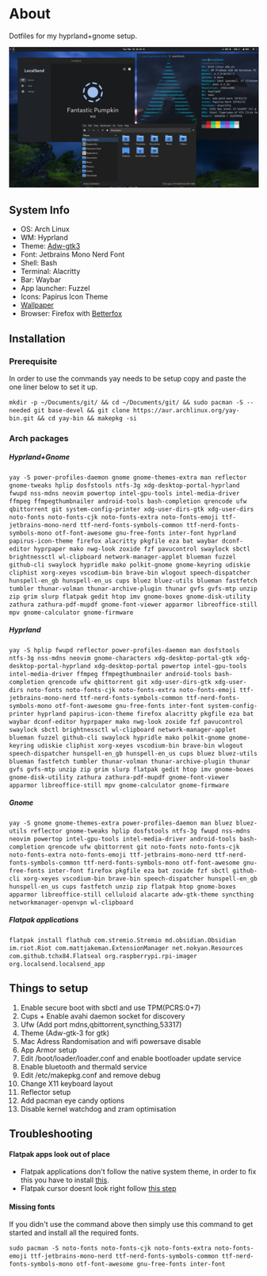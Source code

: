 # About
Dotfiles for my hyprland+gnome setup. 

![Screenshot](screenshot.png)

## System Info

- OS: Arch Linux
- WM: Hyprland
- Theme: [Adw-gtk3](https://github.com/lassekongo83/adw-gtk3)
- Font: Jetbrains Mono Nerd Font
- Shell: Bash
- Terminal: Alacritty
- Bar: Waybar
- App launcher: Fuzzel
- Icons: Papirus Icon Theme
- [Wallpaper](https://raw.githubusercontent.com/M0-7/dotfiles/main/Wallpapers/wallpaper.jpg)
- Browser: Firefox with [Betterfox](https://github.com/yokoffing/BetterFox)

## Installation

### Prerequisite
In order to use the commands yay needs to be setup copy and paste the one liner below to set it up.

```
mkdir -p ~/Documents/git/ && cd ~/Documents/git/ && sudo pacman -S --needed git base-devel && git clone https://aur.archlinux.org/yay-bin.git && cd yay-bin && makepkg -si
```

### Arch packages

##### Hyprland+Gnome
```
yay -S power-profiles-daemon gnome gnome-themes-extra man reflector gnome-tweaks hplip dosfstools ntfs-3g xdg-desktop-portal-hyprland fwupd nss-mdns neovim powertop intel-gpu-tools intel-media-driver ffmpeg ffmpegthumbnailer android-tools bash-completion qrencode ufw qbittorrent git system-config-printer xdg-user-dirs-gtk xdg-user-dirs noto-fonts noto-fonts-cjk noto-fonts-extra noto-fonts-emoji ttf-jetbrains-mono-nerd ttf-nerd-fonts-symbols-common ttf-nerd-fonts-symbols-mono otf-font-awesome gnu-free-fonts inter-font hyprland papirus-icon-theme firefox alacritty pkgfile eza bat waybar dconf-editor hyprpaper mako nwg-look zoxide fzf pavucontrol swaylock sbctl brightnessctl wl-clipboard network-manager-applet blueman fuzzel github-cli swaylock hypridle mako polkit-gnome gnome-keyring udiskie cliphist xorg-xeyes vscodium-bin brave-bin wlogout speech-dispatcher hunspell-en_gb hunspell-en_us cups bluez bluez-utils blueman fastfetch tumbler thunar-volman thunar-archive-plugin thunar gvfs gvfs-mtp unzip zip grim slurp flatpak gedit htop imv gnome-boxes gnome-disk-utility zathura zathura-pdf-mupdf gnome-font-viewer apparmor libreoffice-still mpv gnome-calculator gnome-firmware
```

##### Hyprland
```
yay -S hplip fwupd reflector power-profiles-daemon man dosfstools ntfs-3g nss-mdns neovim gnome-characters xdg-desktop-portal-gtk xdg-desktop-portal-hyprland xdg-desktop-portal powertop intel-gpu-tools intel-media-driver ffmpeg ffmpegthumbnailer android-tools bash-completion qrencode ufw qbittorrent git xdg-user-dirs-gtk xdg-user-dirs noto-fonts noto-fonts-cjk noto-fonts-extra noto-fonts-emoji ttf-jetbrains-mono-nerd ttf-nerd-fonts-symbols-common ttf-nerd-fonts-symbols-mono otf-font-awesome gnu-free-fonts inter-font system-config-printer hyprland papirus-icon-theme firefox alacritty pkgfile eza bat waybar dconf-editor hyprpaper mako nwg-look zoxide fzf pavucontrol swaylock sbctl brightnessctl wl-clipboard network-manager-applet blueman fuzzel github-cli swaylock hypridle mako polkit-gnome gnome-keyring udiskie cliphist xorg-xeyes vscodium-bin brave-bin wlogout speech-dispatcher hunspell-en_gb hunspell-en_us cups bluez bluez-utils blueman fastfetch tumbler thunar-volman thunar-archive-plugin thunar gvfs gvfs-mtp unzip zip grim slurp flatpak gedit htop imv gnome-boxes gnome-disk-utility zathura zathura-pdf-mupdf gnome-font-viewer apparmor libreoffice-still mpv gnome-calculator gnome-firmware
```

##### Gnome
```
yay -S gnome gnome-themes-extra power-profiles-daemon man bluez bluez-utils reflector gnome-tweaks hplip dosfstools ntfs-3g fwupd nss-mdns neovim powertop intel-gpu-tools intel-media-driver android-tools bash-completion qrencode ufw qbittorrent git noto-fonts noto-fonts-cjk noto-fonts-extra noto-fonts-emoji ttf-jetbrains-mono-nerd ttf-nerd-fonts-symbols-common ttf-nerd-fonts-symbols-mono otf-font-awesome gnu-free-fonts inter-font firefox pkgfile eza bat zoxide fzf sbctl github-cli xorg-xeyes vscodium-bin brave-bin speech-dispatcher hunspell-en_gb hunspell-en_us cups fastfetch unzip zip flatpak htop gnome-boxes apparmor libreoffice-still celluloid alacarte adw-gtk-theme syncthing networkmanager-openvpn wl-clipboard
```

##### Flatpak applications

```
flatpak install flathub com.stremio.Stremio md.obsidian.Obsidian im.riot.Riot com.mattjakeman.ExtensionManager net.nokyan.Resources com.github.tchx84.Flatseal org.raspberrypi.rpi-imager org.localsend.localsend_app
```

## Things to setup
1. Enable secure boot with sbctl and use TPM(PCRS:0+7)
2. Cups + Enable avahi daemon socket for discovery
3. Ufw (Add port mdns,qbittorrent,syncthing,53317)
4. Theme (Adw-gtk-3 for gtk)
5. Mac Adress Randomisation and wifi powersave disable
6. App Armor setup
7. Edit /boot/loader/loader.conf and enable bootloader update service
8. Enable bluetooth and thermald service
9. Edit /etc/makepkg.conf and remove debug
10. Change X11 keyboard layout
11. Reflector setup
12. Add pacman eye candy options
13. Disable kernel watchdog and zram optimisation

## Troubleshooting

#### Flatpak apps look out of place

- Flatpak applications don't follow the native system theme, in order to fix this you have to install [this](https://github.com/lassekongo83/adw-gtk3).
- Flatpak cursor doesnt look right follow [this step](https://wiki.archlinux.org/title/Flatpak)

#### Missing fonts

If you didn't use the command above then simply use this command to get started and install all the required fonts. 

```
sudo pacman -S noto-fonts noto-fonts-cjk noto-fonts-extra noto-fonts-emoji ttf-jetbrains-mono-nerd ttf-nerd-fonts-symbols-common ttf-nerd-fonts-symbols-mono otf-font-awesome gnu-free-fonts inter-font
```
